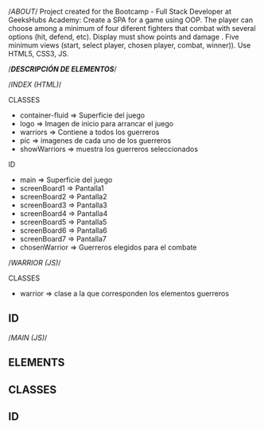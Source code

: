 

/*ABOUT*/
Project created for the Bootcamp - Full Stack Developer at GeeksHubs Academy: Create a SPA for a game using OOP. The player can choose among a minimum of four diferent fighters that combat with several options (hit, defend, etc). Display must show points and  damage . Five minimum views (start, select player, chosen player, combat, winner)). Use HTML5, CSS3, JS.

/***DESCRIPCIÓN DE ELEMENTOS***/

/*INDEX (HTML)*/

CLASSES
- container-fluid => Superficie del juego
- logo => Imagen de inicio para arrancar el juego
- warriors => Contiene a todos los guerreros
- pic => imagenes de cada uno de los guerreros
- showWarriors => muestra los guerreros seleccionados

ID
- main => Superficie del juego
- screenBoard1 => Pantalla1
- screenBoard2 => Pantalla2
- screenBoard3 => Pantalla3
- screenBoard4 => Pantalla4
- screenBoard5 => Pantalla5
- screenBoard6 => Pantalla6
- screenBoard7 => Pantalla7
- chosenWarrior => Guerreros elegidos para el combate

/*WARRIOR (JS)*/

CLASSES
- warrior => clase a la que corresponden los elementos guerreros

ID
-

/*MAIN (JS)*/

ELEMENTS
-

CLASSES
-

ID
-